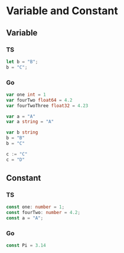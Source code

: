 # Variable and Constant

## Variable

### TS

```ts
let b = "B";
b = "C";
```

### Go

```go
var one int = 1
var fourTwo float64 = 4.2
var fourTwoThree float32 = 4.23

var a = "A"
var a string = "A"

var b string
b = "B"
b = "C"

c := "C"
c = "D"
```

## Constant

### TS

```ts
const one: number = 1;
const fourTwo: number = 4.2;
const a = "A";
```

### Go

```go
const Pi = 3.14

```
